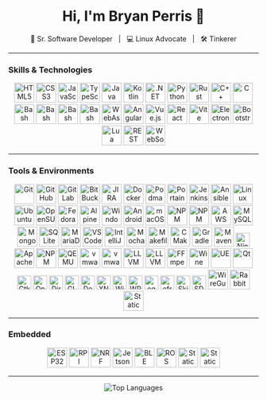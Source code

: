 <!-- README.md for Bryan Perris -->

<h1 align="center">Hi, I'm Bryan Perris 👋</h1>
<p align="center">
  🚀 Sr. Software Developer &nbsp;&nbsp;|&nbsp;&nbsp; 💻 Linux Advocate &nbsp;&nbsp;|&nbsp;&nbsp; 🛠️ Tinkerer
</p>

---

### Skills & Technologies

<p align="center">
  <img src="https://cdn.simpleicons.org/html5/E34F26" alt="HTML5" width="40"/>
  <img src="https://cdn.simpleicons.org/css3/1572B6" alt="CSS3" width="40"/>
  <img src="https://cdn.simpleicons.org/javascript/F7DF1E" alt="JavaScript" width="40"/>
  <img src="https://cdn.simpleicons.org/typescript/3178C6" alt="TypeScript" width="40"/>
  <img src="https://raw.githubusercontent.com/marwin1991/profile-technology-icons/refs/heads/main/icons/java.png" alt="Java" width="40"/>
  <img src="https://cdn.simpleicons.org/kotlin/7F52FF" alt="Kotlin" width="40"/>
  <img src="https://cdn.simpleicons.org/dotnet/512BD4" alt=".NET" width="40"/>
  <img src="https://cdn.simpleicons.org/python/3776AB" alt="Python" width="40"/>
  <img src="https://cdn.simpleicons.org/rust/DEA584" alt="Rust" width="40"/>
  <img src="https://cdn.simpleicons.org/cplusplus/00599C" alt="C++" width="40"/>
  <img src="https://cdn.simpleicons.org/c/A8B9CC" alt="C" width="40"/>
  <img src="https://cdn.simpleicons.org/gnubash/4EAA25" alt="Bash" width="40"/>
  <img src="https://cdn.simpleicons.org/ruby/CC342D" alt="Bash" width="40"/>
  <img src="https://cdn.simpleicons.org/php/777BB4" alt="Bash" width="40"/>
  <img src="https://cdn.simpleicons.org/nodedotjs/5FA04E" alt="Bash" width="40"/>
  <img src="https://raw.githubusercontent.com/marwin1991/profile-technology-icons/refs/heads/main/icons/webassembly.png" alt="WebAssembly" width="40"/>
  <img src="https://raw.githubusercontent.com/marwin1991/profile-technology-icons/refs/heads/main/icons/angular.png" alt="Angular" width="40"/>
  <img src="https://raw.githubusercontent.com/marwin1991/profile-technology-icons/refs/heads/main/icons/vue_js.png" alt="Vue.js" width="40"/>
  <img src="https://raw.githubusercontent.com/marwin1991/profile-technology-icons/refs/heads/main/icons/react.png" alt="React" width="40"/>
  <img src="https://raw.githubusercontent.com/marwin1991/profile-technology-icons/refs/heads/main/icons/vite.png" alt="Vite" width="40"/>
  <img src="https://raw.githubusercontent.com/marwin1991/profile-technology-icons/refs/heads/main/icons/electron.png" alt="Electron" width="40"/>
  <img src="https://raw.githubusercontent.com/marwin1991/profile-technology-icons/refs/heads/main/icons/bootstrap.png" alt="Bootstrap" width="40"/>
  <img src="https://raw.githubusercontent.com/marwin1991/profile-technology-icons/refs/heads/main/icons/lua.png" alt="Lua" width="40"/>
  <img src="https://raw.githubusercontent.com/marwin1991/profile-technology-icons/refs/heads/main/icons/rest.png" alt="REST API" width="40"/>
  <img src="https://raw.githubusercontent.com/marwin1991/profile-technology-icons/refs/heads/main/icons/websocket.png" alt="WebSocket" width="40"/>
</p>

---

### Tools & Environments
<p align="center">
  <!-- Version control & DevOps -->
  <img src="https://cdn.simpleicons.org/git/F05032" alt="Git" width="40"/>
  <img src="https://cdn.simpleicons.org/github/181717" alt="GitHub" width="40"/>
  <img src="https://cdn.simpleicons.org/gitlab/FCA121" alt="GitLab" width="40"/>
  <img src="https://cdn.simpleicons.org/bitbucket/0052CC" alt="BitBucket" width="40"/>
  <img src="https://cdn.simpleicons.org/jira/0052CC" alt="JIRA" width="40"/>

  <!-- Containers -->
  <img src="https://cdn.simpleicons.org/docker/2496ED" alt="Docker" width="40"/>
  <img src="https://cdn.simpleicons.org/podman/892CA0" alt="Podman" width="40"/>
  <img src="https://cdn.simpleicons.org/portainer/13BEF9" alt="Portainer" width="40"/>

  <!-- DevOps -->
  <img src="https://raw.githubusercontent.com/marwin1991/profile-technology-icons/refs/heads/main/icons/jenkins.png" alt="Jenkins" width="40"/>
  <img src="https://raw.githubusercontent.com/marwin1991/profile-technology-icons/refs/heads/main/icons/ansible.png" alt="Ansible" width="40"/>

  <!-- Operating Systems -->
  <img src="https://cdn.simpleicons.org/linux/FCC624" alt="Linux" width="40"/>
  <img src="https://cdn.simpleicons.org/ubuntu/E95420" alt="Ubuntu" width="40"/>
  <img src="https://cdn.simpleicons.org/opensuse/73BA25" alt="OpenSUSE" width="40"/>
  <img src="https://cdn.simpleicons.org/fedora/294172" alt="Fedora" width="40"/>
  <img src="https://cdn.simpleicons.org/alpinelinux/0D597F" alt="Alpine Linux" width="40"/>
  <img src="https://raw.githubusercontent.com/marwin1991/profile-technology-icons/refs/heads/main/icons/windows.png" alt="Windows" width="40"/>
  <img src="https://cdn.simpleicons.org/android/3DDC84" alt="Android" width="40"/>
  <img src="https://cdn.simpleicons.org/apple/000000" alt="macOS" width="40"/>
  <img src="https://cdn.simpleicons.org/distrobox/4F433C" alt="NPM" width="40"/>
  <img src="https://cdn.simpleicons.org/rockylinux/10B981" alt="NPM" width="40"/>
  <img src="https://raw.githubusercontent.com/marwin1991/profile-technology-icons/refs/heads/main/icons/aws.png" alt="AWS" width="40"/>

  <!-- Databases -->
  <img src="https://raw.githubusercontent.com/marwin1991/profile-technology-icons/refs/heads/main/icons/mysql.png" alt="MySQL" width="40"/>
  <img src="https://raw.githubusercontent.com/marwin1991/profile-technology-icons/refs/heads/main/icons/mongodb.png" alt="MongoDB" width="40"/>
  <img src="https://raw.githubusercontent.com/marwin1991/profile-technology-icons/refs/heads/main/icons/sqlite.png" alt="SQLite" width="40"/>
  <img src="https://raw.githubusercontent.com/marwin1991/profile-technology-icons/refs/heads/main/icons/mariadb.png" alt="MariaDB" width="40"/>

  <!-- IDEs & Editors -->
  <img src="https://raw.githubusercontent.com/marwin1991/profile-technology-icons/refs/heads/main/icons/visual_studio_code.png" alt="VS Code" width="40"/>
  <img src="https://raw.githubusercontent.com/marwin1991/profile-technology-icons/refs/heads/main/icons/intellij.png" alt="IntelliJ IDEA" width="40"/>

  <!-- Testing -->
  <img src="https://raw.githubusercontent.com/marwin1991/profile-technology-icons/refs/heads/main/icons/mocha.png" alt="Mocha" width="40"/>

  <!-- Build Tools & Package Managers -->
  <img src="https://cdn.simpleicons.org/gnubash/4EAA25" alt="Makefile/GNU Make" width="40"/>
  <img src="https://cdn.simpleicons.org/cmake/064F8C" alt="CMake" width="40"/>
  <img src="https://cdn.simpleicons.org/gradle/02303A" alt="Gradle" width="40"/>
  <img src="https://raw.githubusercontent.com/marwin1991/profile-technology-icons/refs/heads/main/icons/maven.png" alt="Maven" width="40"/>
  <img src="https://img.shields.io/badge/Ninja-grey?logoColor=white" alt="Ninja" height="28"/>
  <img src="https://cdn.simpleicons.org/apacheant/A9150B" alt="Apache Ant" width="40"/>
  <img src="https://cdn.simpleicons.org/npm/CB3837" alt="NPM" width="40"/>

  <!-- Virtual Machines -->
  <img src="https://cdn.simpleicons.org/qemu/FF6600" alt="QEMU" width="40"/>
  <img src="https://cdn.simpleicons.org/vmware/607078" alt="vmware" width="40"/>
  <img src="https://cdn.simpleicons.org/virtualbox/2F61B4" alt="vmware" width="40"/>

  <!-- Compilers & Toolchains -->
  <img src="https://cdn.simpleicons.org/gnu/A42E2B" alt="LLVM" width="40"/>
  <img src="https://cdn.simpleicons.org/llvm/262D71" alt="LLVM" width="40"/>

  <!-- Media / Video -->
  <img src="https://cdn.simpleicons.org/ffmpeg/007808" alt="FFmpeg" width="40"/>
  <img src="https://cdn.simpleicons.org/wine/800000" alt="Wine" width="40"/>
  <img src="https://raw.githubusercontent.com/marwin1991/profile-technology-icons/refs/heads/main/icons/unreal_engine.png" alt="UE" width="40"/>
  <img src="https://cdn.simpleicons.org/qt/41CD52" alt="Qt" width="40"/>
  <img src="https://img.shields.io/badge/Gtk-grey?logo=gnome&logoColor=white" alt="Gtk" height="28"/>
  <img src="https://img.shields.io/badge/OpenGL-grey?logo=opengl&logoColor=white" alt="OpenGL" height="28"/>
  <img src="https://img.shields.io/badge/Direct3D-grey?logo=directx&logoColor=white" alt="Direct3D" height="28"/>
  <img src="https://img.shields.io/badge/GLFW-grey?logo=code&logoColor=white" alt="GLFW" height="28"/>
  <img src="https://img.shields.io/badge/Dear_ImGui-grey?logo=raycast&logoColor=white" alt="Dear ImGui" height="28"/>
  <img src="https://img.shields.io/badge/XNA-grey?logo=microsoft&logoColor=white" alt="XNA" height="28"/>
  <img src="https://img.shields.io/badge/WinForms-grey?logo=windows&logoColor=white" alt="WinForms" height="28"/>
  <img src="https://img.shields.io/badge/WPF-grey?logo=windows&logoColor=white" alt="WPF" height="28"/>
  <img src="https://img.shields.io/badge/egui-grey?logo=rust&logoColor=white" alt="egui" height="28"/>
  <img src="https://img.shields.io/badge/eframe-grey?logo=rust&logoColor=white" alt="eframe" height="28"/>
  <img src="https://img.shields.io/badge/Skia-grey?logo=skia&logoColor=white" alt="Skia" height="28"/>
  <img src="https://img.shields.io/badge/SDL-darkblue" alt="SDL" height="28"/>


  <!-- Networking -->
  <img src="https://cdn.simpleicons.org/wireguard/88171A" alt="WireGuard" width="40"/>
  <img src="https://cdn.simpleicons.org/rabbitmq/FF6600" alt="RabbitMQ" width="40"/>
  <img alt="Static Badge" src="https://img.shields.io/badge/RTI_DDS-blue" width="40">
</p>

---

### Embedded
<p align="center">
  <img src="https://cdn.simpleicons.org/espressif/E7352C" alt="ESP32" width="40"/>
  <img src="https://cdn.simpleicons.org/raspberrypi/A22846" alt="RPI" width="40"/>
  <img src="https://cdn.simpleicons.org/nordicsemiconductor/00A9CE" alt="NRF" width="40"/>
  <img src="https://cdn.simpleicons.org/nvidia/76B900" alt="Jetson" width="40"/>
  <img src="https://cdn.simpleicons.org/bluetooth/0082FC" alt="BLE" width="40"/>
  <img src="https://cdn.simpleicons.org/ros/22314E" alt="ROS" width="40"/>
  <img alt="Static Badge" src="https://img.shields.io/badge/Zephyr-purple" width="40">
  <img alt="Static Badge" src="https://img.shields.io/badge/I²C-gray" width="40">
</p>

---
<!--
<p align="center">
  <img src="https://github-readme-stats.vercel.app/api?username=bryanperris&show_icons=true&theme=tokyonight" alt="GitHub Stats"/>
</p>

<p align="center">
  <img src="https://github-readme-streak-stats.herokuapp.com/?user=bryanperris&theme=tokyonight" alt="GitHub Streak"/>
</p>-->

<p align="center">
  <img src="https://github-readme-stats.vercel.app/api/top-langs/?username=bryanperris&layout=compact&theme=tokyonight" alt="Top Languages"/>
</p>
